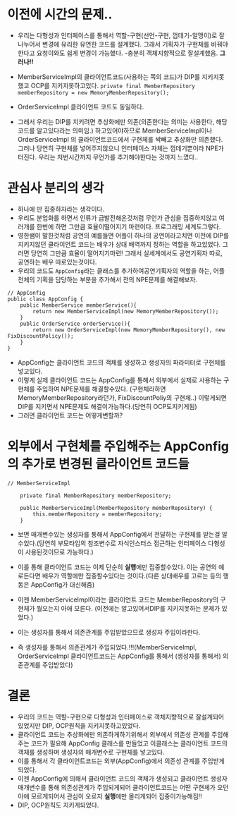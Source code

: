 # 이전에 시간의 문제..

- 우리는 다형성과 인터페이스를 통해서 역할-구현(선언-구현, 껍데기-알맹이)로 잘 나누어서 변경에 유리한 유연한 코드를 설계했다. 그래서 기획자가 구현체를 바꿔야한다고 요청이와도 쉽게 변경이 가능했다. -충분히 객체지향적으로 잘설계했음. **그러나!!**
- MemberServiceImpl의 클라이언트코드(사용하는 쪽의 코드)가 DIP를 지키지못했고 OCP를 지키지못하고있다.
  `private final MemberRepository memberRepository = new MemoryMemberRepository();`

- OrderServiceImpl 클라이언트 코드도 동일하다.
- 그래서 우리는 DIP를 지키려면 추상화에만 의존(의존한다는 의미는 사용한다, 해당 코드를 알고있다라는 의미임.) 하고있어야하므로 MemberServiceImpl이나 OrderServiceImpl 의 클라이언트코드에서 구현체를 싹빼고 추상화만 의존했다. 그러나 당연히 구현체를 넣어주지않으니 인터페이스 자체는 껍데기뿐이라 NPE가 터진다. 우리는 저번시간까지 무언가를 추가해야한다는 것까지 느꼈다..

# 관심사 분리의 생각

- 하나에 만 집중하자라는 생각이다.
- 우리도 분업화를 하면서 인류가 급발전해온것처럼 무언가 관심을 집중하지않고 여러개를 한번에 하면 그만큼 효율이떨어지기 마련이다. 프로그래밍 세계도그렇다.
- 영한쌤이 말한것처럼 공연의 예를들면 어플이 하나의 공연이라고치면 이전에 DIP를 지키지않던 클라이언트 코드는 배우가 상대 배역까지 정하는 역할을 하고있었다. 그러면 당연히 그만큼 효율이 떨어지기마련! 그래서 실세계에서도 공연기획자 따로, 공연하는 배우 따로있는것이다.
- 우리의 코드도 `AppConfig`라는 클래스를 추가하여공연기획자의 역할을 하는, 어플 전체의 기획을 담당하는 부분을 추가해서 전의 NPE문제를 해결해보자.

```
// AppConfig
public class AppConfig {
    public MemberService memberService(){
        return new MemberServiceImpl(new MemoryMemberRepository());
    }
    public OrderService orderService(){
        return new OrderServiceImpl(new MemoryMemberRepository(), new FixDiscountPolicy());
    }
}

```

- AppConfig는 클라이언트 코드의 객체를 생성하고 생성자의 파라미터로 구현체를 넣고있다.
- 이렇게 실제 클라이언트 코드는 AppConfig를 통해서 외부에서 실제로 사용하는 구현체를 주입하여 NPE문제를 해결할수있다. (구현체라하면 MemoryMemberRepository라던가, FixDiscountPoliy의 구현체..) 이렇게되면 DIP를 지키면서 NPE문제도 해결이가능하다.(당연히 OCP도지키게됨)
- 그러면 클라이언트 코드는 어떻게변할까?

# 외부에서 구현체를 주입해주는 AppConfig의 추가로 변경된 클라이언트 코드들

```
// MemberServiceImpl

    private final MemberRepository memberRepository;

    public MemberServiceImpl(MemberRepository memberRepository) {
        this.memberRepository = memberRepository;
    }
```

- 보면 매개변수있는 생성자를 통해서 AppConfig에서 전달하는 구현체를 받는걸 알수있다.(당연히 부모타입의 참조변수로 자식인스터스 접근하는 인터페이스 다형성이 사용된것이므로 가능하다.)

- 이를 통해 클라이언트 코드는 이제 단순히 **실행**에만 집중할수있다. 이는 공연의 예로든다면 배우가 역할에만 집중할수있다는 것이다.(다른 상대배우를 고르는 등의 행동은 AppConfig가 대신해줌)
- 이젠 MemberServiceImpl이라는 클라이언트 코드는 MemberRepository의 구현체가 뭘오는지 아애 모른다. (이전에는 알고있어서DIP를 지키지못하는 문제가 있었다.)
- 이는 생성자를 통해서 의존관계를 주입받았으므로 생성자 주입이라한다.
- 즉 생성자를 통해서 의존관계가 주입되었다.!!!(MemberServiceImpl, OrderServiceImpl 클라이언트코드는 AppConfig를 통해서 (생성자를 통해서) 의존관계를 주입받았다)

# 결론

- 우리의 코드는 역할-구현으로 다형성과 인터페이스로 객체지향적으로 잘설계되어있었지만 DIP, OCP원칙을 지키지못하고있었다.
- 클라이언트 코드는 추상화에만 의존하게하기위해서 외부에서 의존성 관계를 주입해주는 코드가 필요해 AppConfig 클래스를 만들었고 이클래스는 클라이언트 코드의 객체를 생성하며 생성자의 매개변수로 구현체를 넣고있다.
- 이를 통해서 각 클라이언트코드는 외부(AppConfig)에서 의존성 관계를 주입받게되었다.
- 이젠 AppConfig에 의해서 클라이언트 코드의 객체가 생성되고 클라이언트 생성자 매개변수를 통해 의존성관계가 주입되게되어 클라이언트코드는 어떤 구현체가 오던 아애 모르게되어서 관심이 오로지 **실행**에만 몰리게되어 집중이가능해짐!!
- DIP, OCP원칙도 지키게되었다.
